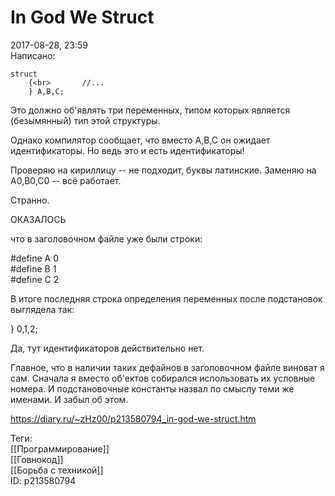 In God We Struct
=================

   
 2017-08-28, 23:59   
  Написано:   
   
 
```
struct  
	{<br>		//...  
	} A,B,C;
```
   
   
 Это должно об'являть три переменных, типом которых является (безымянный) тип этой структуры.   
   
 Однако компилятор сообщает, что вместо A,B,C он ожидает идентификаторы. Но ведь это и есть идентификаторы!   
   
 Проверяю на кириллицу -- не подходит, буквы латинские. Заменяю на A0,B0,C0 -- всё работает.   
   
 Странно.   
   
 ОКАЗАЛОСЬ   
   
 что в заголовочном файле уже были строки:   
   
 #define A 0   
 #define B 1   
 #define C 2   
   
 В итоге последняя строка определения переменных после подстановок выглядела так:   
   
 } 0,1,2;   
   
 Да, тут идентификаторов действительно нет.   
   
 Главное, что в наличии таких дефайнов в заголовочном файле виноват я сам. Сначала я вместо об'ектов собирался использовать их условные номера. И подстановочные константы назвал по смыслу теми же именами. И забыл об этом.   
    
 <https://diary.ru/~zHz00/p213580794_in-god-we-struct.htm>   
   
 Теги:   
 [[Программирование]]   
 [[Говнокод]]   
 [[Борьба с техникой]]   
 ID: p213580794
